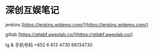 # 深创互娱笔记

jenkins  [https://jenkins.wjdemo.com/](https://jenkins.wjdemo.com/)

gitlab [https://gtlabf.awexlab.co/](https://gtlabf.awexlab.co/)

tg & 手机号码
+852 6 613 4730
66134730
